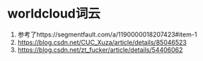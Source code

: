 # worldcloud词云
1. 参考了https://segmentfault.com/a/1190000018207423#item-1
2. https://blog.csdn.net/CUC_Xuza/article/details/85046523
3. https://blog.csdn.net/zt_fucker/article/details/54406062
